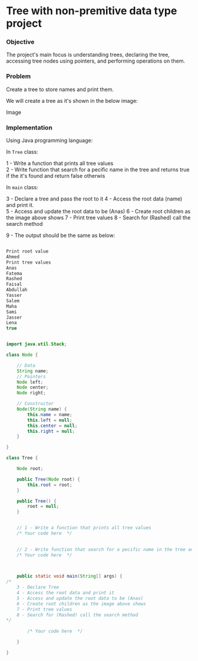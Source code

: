 # Tree with non-premitive data type project

### Objective
The project's main focus is understanding trees, declaring the tree, accessing tree nodes using pointers, and performing operations on them.

### Problem
Create a tree to store names and print them.

We will create a tree as it's shown in the below image:

Image

### Implementation

Using Java programming language: 

In `Tree` class:

1 - Write a function that prints all tree values     
2 - Write function that search for a pecific name in the tree and returns true if the it's found and return false otherwis

In `main` class:

3 - Declare a tree and pass the root to it
4 - Access the root data (name) and print it.   
5 - Access and update the root data to be (Anas)
6 - Create root children as the image above shows
7 - Print tree values
8 - Search for (Rashed) call the search method

9 - The output should be the same as below:

```java

Print root value
Ahmed
Print tree values
Anas
Fatema
Rashed
Faisal
Abdullah
Yasser
Salem
Maha
Sami
Jasser
Lena
true

```



```java

import java.util.Stack;

class Node {

    // Data
    String name;
    // Pointers
    Node left;
    Node center;
    Node right;

    // Constructor
    Node(String name) {
        this.name = name;
        this.left = null;
        this.center = null;
        this.right = null;
    }

}

class Tree {

    Node root;

    public Tree(Node root) {
        this.root = root;
    }

    public Tree() {
        root = null;
    }


    // 1 - Write a function that prints all tree values
    /* Your code here  */ 

   
    // 2 - Write function that search for a pecific name in the tree and returns true if the it's found and return false otherwis 
    /* Your code here  */ 

    

    public static void main(String[] args) {
/* 
    3 - Declare Tree
    4 - Access the root data and print it
    5 - Access and update the root data to be (Anas)
    6 - Create root children as the image above shows
    7 - Print tree values
    8 - Search for (Rashed) call the search method
*/
        
        /* Your code here  */ 

    }

}



```

